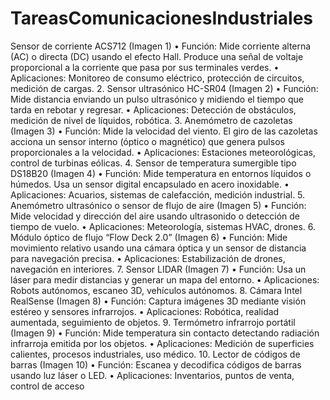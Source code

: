 # TareasComunicacionesIndustriales
 Sensor de corriente ACS712 (Imagen 1)
	•	Función: Mide corriente alterna (AC) o directa (DC) usando el efecto Hall. Produce una señal de voltaje proporcional a la corriente que pasa por sus terminales verdes.
	•	Aplicaciones: Monitoreo de consumo eléctrico, protección de circuitos, medición de cargas.
	2.	Sensor ultrasónico HC-SR04 (Imagen 2)
	•	Función: Mide distancia enviando un pulso ultrasónico y midiendo el tiempo que tarda en rebotar y regresar.
	•	Aplicaciones: Detección de obstáculos, medición de nivel de líquidos, robótica.
	3.	Anemómetro de cazoletas (Imagen 3)
	•	Función: Mide la velocidad del viento. El giro de las cazoletas acciona un sensor interno (óptico o magnético) que genera pulsos proporcionales a la velocidad.
	•	Aplicaciones: Estaciones meteorológicas, control de turbinas eólicas.
	4.	Sensor de temperatura sumergible tipo DS18B20 (Imagen 4)
	•	Función: Mide temperatura en entornos líquidos o húmedos. Usa un sensor digital encapsulado en acero inoxidable.
	•	Aplicaciones: Acuarios, sistemas de calefacción, medición industrial.
	5.	Anemómetro ultrasónico o sensor de flujo de aire (Imagen 5)
	•	Función: Mide velocidad y dirección del aire usando ultrasonido o detección de tiempo de vuelo.
	•	Aplicaciones: Meteorología, sistemas HVAC, drones.
	6.	Módulo óptico de flujo “Flow Deck 2.0” (Imagen 6)
	•	Función: Mide movimiento relativo usando una cámara óptica y un sensor de distancia para navegación precisa.
	•	Aplicaciones: Estabilización de drones, navegación en interiores.
	7.	Sensor LIDAR (Imagen 7)
	•	Función: Usa un láser para medir distancias y generar un mapa del entorno.
	•	Aplicaciones: Robots autónomos, escaneo 3D, vehículos autónomos.
	8.	Cámara Intel RealSense (Imagen 8)
	•	Función: Captura imágenes 3D mediante visión estéreo y sensores infrarrojos.
	•	Aplicaciones: Robótica, realidad aumentada, seguimiento de objetos.
	9.	Termómetro infrarrojo portátil (Imagen 9)
	•	Función: Mide temperatura sin contacto detectando radiación infrarroja emitida por los objetos.
	•	Aplicaciones: Medición de superficies calientes, procesos industriales, uso médico.
	10.	Lector de códigos de barras (Imagen 10)
	•	Función: Escanea y decodifica códigos de barras usando luz láser o LED.
	•	Aplicaciones: Inventarios, puntos de venta, control de acceso

